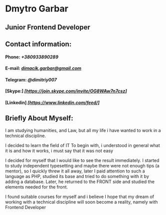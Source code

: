 # Dmytro Garbar 

## Junior Frontend Developer 


## Contact information:
#### **Phone:** *+380933890289*
#### **E-mail:** *dimacik.garbar@gmail.com*
#### **Telegram:** *@dimitriy007*
#### **[Skype:]** *[https://join.skype.com/invite/OG8WAw7n7csz]*
#### **[Linkedin]** *[https://www.linkedin.com/feed/]*


## **Briefly About Myself:** 
 I am studying humanities, and Law, but all my life i have wanted to work in a technical discipline.
  

   I decided to learn the field of IT
To begin with, i understood in general what it is and how it works, i must say that it was not easy



I decided for myself that I would like to see the result immediately.
I started to study independent typesetting and maybe there were not enough tips (a mentor), so I quickly threw it all away, later I paid attention to such a language as PHP, studied its base and tried to do something with it by adding a database.
Later, he returned to the FRONT side and studied the elements needed for the front.


I found suitable courses for myself and i believe I hope that my dream of working with a technical discipline will soon become a reality, namely with Frontend Developer


